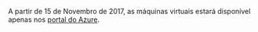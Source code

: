 A partir de 15 de Novembro de 2017, as máquinas virtuais estará disponível apenas nos [portal do Azure](https://portal.azure.com). 